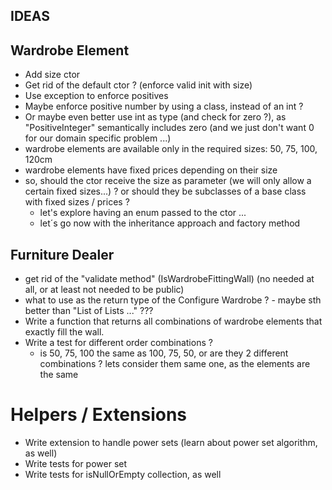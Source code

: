 ﻿IDEAS
---------

## Wardrobe Element
- Add size ctor
- Get rid of the default ctor ? (enforce valid init with size)
- Use exception to enforce positives
- Maybe enforce positive number by using a class, instead of an int ?
- Or maybe even better use int as type (and check for zero ?), as "PositiveInteger" semantically includes zero (and we just don't want 0 for our domain specific problem ...)
- wardrobe elements are available only in the required sizes: 50, 75, 100, 120cm
- wardrobe elements have fixed prices depending on their size
- so, should the ctor receive the size as parameter (we will only allow a certain fixed sizes...) ? or should they be subclasses of a base class with fixed sizes / prices ?
	- let's explore having an enum passed to the ctor ...
	- let´s go now with the inheritance approach and factory method

## Furniture Dealer
- get rid of the "validate method" (IsWardrobeFittingWall) (no needed at all, or at least not needed to be public)
- what to use as the return type of the Configure Wardrobe ? - maybe sth better than "List of Lists ..." ???
- Write a function that returns all combinations of wardrobe elements that exactly fill the wall.
- Write a test for different order combinations ?
	- is 50, 75, 100 the same as 100, 75, 50, or are they 2 different combinations ? lets consider them same one, as the elements are the same

# Helpers / Extensions
- Write extension to handle power sets (learn about power set algorithm, as well)
- Write tests for power set
- Write tests for isNullOrEmpty collection, as well


